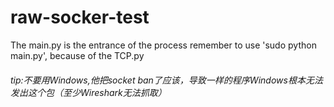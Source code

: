 # raw-socker-test
The main.py is the entrance of the process
remember to use 'sudo python main.py', because of the TCP.py
###### tip:不要用Windows,他把socket ban了应该，导致一样的程序Windows根本无法发出这个包（至少Wireshark无法抓取）

